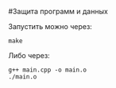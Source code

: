 #Защита программ и данных 

Запустить можно через: 
```shell
make
```

Либо через:
```shell 
g++ main.cpp -o main.o
./main.o
```



